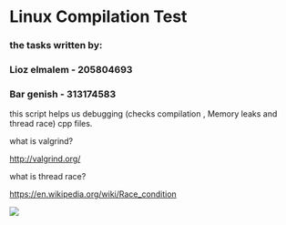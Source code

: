 # Linux Compilation Test

### the tasks written by:

### Lioz elmalem - 205804693

### Bar genish - 313174583

this script helps us debugging (checks compilation , Memory leaks and thread race) cpp files.

what is valgrind?

http://valgrind.org/

what is thread race?

https://en.wikipedia.org/wiki/Race_condition


![](https://cdn-images-1.medium.com/max/1600/1*On4XLx1lPeEAvJLrmojd1g.jpeg)


